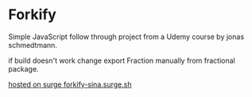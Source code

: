 # Forkify

Simple JavaScript follow through project from a Udemy course by jonas schmedtmann.

if build doesn't work change export Fraction manually from fractional package.

<a target="_blank" href="https://forkify-sina.surge.sh">hosted on surge forkify-sina.surge.sh</a>

